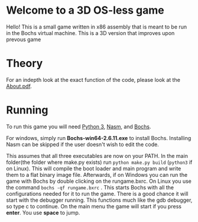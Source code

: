 # Welcome to a 3D OS-less game

Hello! This is a small game written in x86 assembly that is meant to be run in the Bochs virtual machine.
This is a 3D version that improves upon prevous game

# Theory
For an indepth look at the exact function of the code, please look at the [About.pdf](./About.pdf).


# Running

To run this game you will need [Python 3](https://www.python.org/downloads/), [Nasm](https://www.nasm.us/), and [Bochs](https://sourceforge.net/projects/bochs/files/bochs/).

For windows, simply run **Bochs-win64-2.6.11.exe** to install Bochs.
Installing Nasm can be skipped if the user doesn't wish to edit the code.

This assumes that all three executables are now on your PATH.
In the main folder(the folder where make.py exists) run `python make.py build` (`python3` if on Linux). This will compile the boot loader and main program and write them to a flat binary image file. Afterwards, if on Windows you can run the game with Bochs by double clicking on the rungame.bxrc. On Linux you use the command `bochs -qf rungame.bxrc` . This starts Bochs with all the configurations needed for it to run the game. There is a good chance it will start with the debugger running. This functions much like the gdb debugger, so type c to continue.
On the main menu the game will start if you press **enter**. You use **space** to jump.
